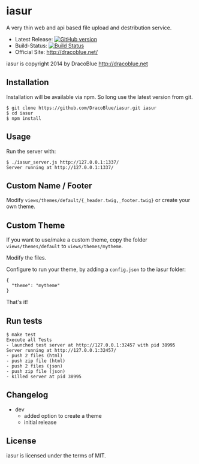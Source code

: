 # iasur

A very thin web and api based file upload and destribution service.

* Latest Release: [![GitHub version](https://badge.fury.io/gh/DracoBlue%2Fiasur.png)](https://github.com/DracoBlue/iasur/releases)
* Build-Status: [![Build Status](https://travis-ci.org/DracoBlue/iasur.png?branch=master)](https://travis-ci.org/DracoBlue/iasur)
* Official Site: http://dracoblue.net/

iasur is copyright 2014 by DracoBlue http://dracoblue.net

## Installation

Installation will be available via npm. So long use the latest version from git.

``` console
$ git clone https://github.com/DracoBlue/iasur.git iasur
$ cd iasur
$ npm install
```

## Usage

Run the server with:

``` console
$ ./iasur_server.js http://127.0.0.1:1337/
Server running at http://127.0.0.1:1337/
```

## Custom Name / Footer

Modify `views/themes/default/{_header.twig,_footer.twig}` or create your own theme.

## Custom Theme

If you want to use/make a custom theme, copy the folder `views/themes/default` to `views/themes/mytheme`.

Modify the files.

Configure to run your theme, by adding a `config.json` to the iasur folder:

```
{
  "theme": "mytheme"
}
```

That's it!

## Run tests

``` console
$ make test
Execute all Tests
- launched test server at http://127.0.0.1:32457 with pid 38995
Server running at http://127.0.0.1:32457/
- push 2 files (html)
- push zip file (html)
- push 2 files (json)
- push zip file (json)
- killed server at pid 38995
```

## Changelog

* dev
  - added option to create a theme
  - initial release

## License

iasur is licensed under the terms of MIT.